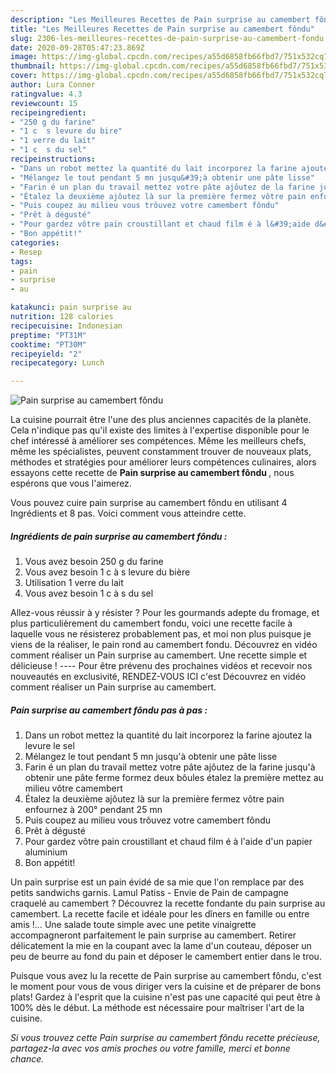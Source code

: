 ```yaml
---
description: "Les Meilleures Recettes de Pain surprise au camembert fôndu"
title: "Les Meilleures Recettes de Pain surprise au camembert fôndu"
slug: 2306-les-meilleures-recettes-de-pain-surprise-au-camembert-fondu
date: 2020-09-28T05:47:23.869Z
image: https://img-global.cpcdn.com/recipes/a55d6858fb66fbd7/751x532cq70/pain-surprise-au-camembert-fondu-photo-principale-de-la-recette.jpg
thumbnail: https://img-global.cpcdn.com/recipes/a55d6858fb66fbd7/751x532cq70/pain-surprise-au-camembert-fondu-photo-principale-de-la-recette.jpg
cover: https://img-global.cpcdn.com/recipes/a55d6858fb66fbd7/751x532cq70/pain-surprise-au-camembert-fondu-photo-principale-de-la-recette.jpg
author: Lura Conner
ratingvalue: 4.3
reviewcount: 15
recipeingredient:
- "250 g du farine"
- "1 c  s levure du bire"
- "1 verre du lait"
- "1 c  s du sel"
recipeinstructions:
- "Dans un robot mettez la quantité du lait incorporez la farine ajoutez la levure le sel"
- "Mélangez le tout pendant 5 mn jusqu&#39;à obtenir une pâte lisse"
- "Farin é un plan du travail mettez votre pâte ajôutez de la farine jusqu&#39;à obtenir une pâte ferme formez deux bôules étalez la première mettez au milieu vôtre camembert"
- "Étalez la deuxième ajôutez là sur la première fermez vôtre pain enfournez à 200° pendant 25 mn"
- "Puis coupez au milieu vous trôuvez votre camembert fôndu"
- "Prêt à dégusté"
- "Pour gardez vôtre pain croustillant et chaud film é à l&#39;aide d&#39;un papier aluminium"
- "Bon appétit!"
categories:
- Resep
tags:
- pain
- surprise
- au

katakunci: pain surprise au 
nutrition: 128 calories
recipecuisine: Indonesian
preptime: "PT31M"
cooktime: "PT30M"
recipeyield: "2"
recipecategory: Lunch

---
```



![Pain surprise au camembert fôndu](https://img-global.cpcdn.com/recipes/a55d6858fb66fbd7/751x532cq70/pain-surprise-au-camembert-fondu-photo-principale-de-la-recette.jpg)

La cuisine pourrait être l'une des plus anciennes capacités de la planète. Cela n'indique pas qu'il existe des limites à l'expertise disponible pour le chef intéressé à améliorer ses compétences. Même les meilleurs chefs, même les spécialistes, peuvent constamment trouver de nouveaux plats, méthodes et stratégies pour améliorer leurs compétences culinaires, alors essayons cette recette de <strong> Pain surprise au camembert fôndu </strong>, nous espérons que vous l'aimerez.

<!--inarticleads1-->

Vous pouvez cuire pain surprise au camembert fôndu en utilisant 4 Ingrédients et 8 pas. Voici comment vous atteindre cette.

##### Ingrédients de pain surprise au camembert fôndu :

1. Vous avez besoin 250 g du farine
1. Vous avez besoin 1 c à s levure du bière
1. Utilisation 1 verre du lait
1. Vous avez besoin 1 c à s du sel


Allez-vous réussir à y résister ? Pour les gourmands adepte du fromage, et plus particulièrement du camembert fondu, voici une recette facile à laquelle vous ne résisterez probablement pas, et moi non plus puisque je viens de la réaliser, le pain rond au camembert fondu. Découvrez en vidéo comment réaliser un Pain surprise au camembert. Une recette simple et délicieuse ! ---- Pour être prévenu des prochaines vidéos et recevoir nos nouveautés en exclusivité, RENDEZ-VOUS ICI c&#39;est Découvrez en vidéo comment réaliser un Pain surprise au camembert. 

<!--inarticleads2-->

##### Pain surprise au camembert fôndu pas à pas :

1. Dans un robot mettez la quantité du lait incorporez la farine ajoutez la levure le sel
1. Mélangez le tout pendant 5 mn jusqu&#39;à obtenir une pâte lisse
1. Farin é un plan du travail mettez votre pâte ajôutez de la farine jusqu&#39;à obtenir une pâte ferme formez deux bôules étalez la première mettez au milieu vôtre camembert
1. Étalez la deuxième ajôutez là sur la première fermez vôtre pain enfournez à 200° pendant 25 mn
1. Puis coupez au milieu vous trôuvez votre camembert fôndu
1. Prêt à dégusté
1. Pour gardez vôtre pain croustillant et chaud film é à l&#39;aide d&#39;un papier aluminium
1. Bon appétit!


Un pain surprise est un pain évidé de sa mie que l&#39;on remplace par des petits sandwichs garnis. Lamul Patiss - Envie de Pain de campagne craquelé au camembert ? Découvrez la recette fondante du pain surprise au camembert. La recette facile et idéale pour les dîners en famille ou entre amis !… Une salade toute simple avec une petite vinaigrette accompagneront parfaitement le pain surprise au camembert. Retirer délicatement la mie en la coupant avec la lame d&#39;un couteau, déposer un peu de beurre au fond du pain et déposer le camembert entier dans le trou. 

<!--inarticleads1-->

<p>
Puisque vous avez lu la recette de Pain surprise au camembert fôndu, c'est le moment pour vous de vous diriger vers la cuisine et de préparer de bons plats! Gardez à l'esprit que la cuisine n'est pas une capacité qui peut être à 100% dès le début. La méthode est nécessaire pour maîtriser l'art de la cuisine.
</p>

<p>
<i>Si vous trouvez cette Pain surprise au camembert fôndu recette précieuse, partagez-la avec vos amis proches ou votre famille, merci et bonne chance.</i>
</p>
